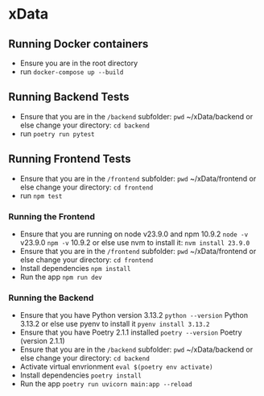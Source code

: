 # xData

## Running Docker containers

- Ensure you are in the root directory
- run `docker-compose up --build`

## Running Backend Tests

- Ensure that you are in the `/backend` subfolder:
`pwd` ~/xData/backend
or else change your directory: `cd backend`
- run `poetry run pytest`

## Running Frontend Tests

- Ensure that you are in the `/frontend` subfolder:
`pwd` ~/xData/frontend
or else change your directory: `cd frontend`
- run `npm test`

### Running the Frontend

- Ensure that you are running on node v23.9.0 and npm 10.9.2
`node -v` v23.9.0
`npm -v` 10.9.2
or else use nvm to install it: `nvm install 23.9.0`
- Ensure that you are in the `/frontend` subfolder:
`pwd` ~/xData/frontend
or else change your directory: `cd frontend`
- Install dependencies `npm install`
- Run the app `npm run dev`

### Running the Backend

- Ensure that you have Python version 3.13.2
`python --version` Python 3.13.2
or else use pyenv to install it `pyenv install 3.13.2`
- Ensure that you have Poetry 2.1.1 installed
`poetry --version` Poetry (version 2.1.1)
- Ensure that you are in the `/backend` subfolder:
`pwd` ~/xData/backend
or else change your directory: `cd backend`
- Activate virtual envrionment `eval $(poetry env activate)`
- Install dependencies `poetry install`
- Run the app `poetry run uvicorn main:app --reload`
